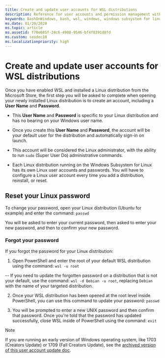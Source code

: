 ```yaml
---
title: Create and update user accounts for WSL distributions
description: Reference for user accounts and permission management with the Windows Subsystem for Linux.
keywords: BashOnWindows, bash, wsl, windows, windows subsystem for linux, windowssubsystem, ubuntu, user accounts
ms.date: 01/20/2020
ms.topic: article
ms.assetid: f70e685f-24c6-4908-9546-bf4f0291d8fd
ms.custom: seodec18
ms.localizationpriority: high
---
```


# Create and update user accounts for WSL distributions

Once you have enabled WSL and installed a Linux distribution from the Microsoft Store, the first step you will be asked to complete when opening your newly installed Linux distribution is to create an account, including a **User Name** and **Password**.

- This **User Name** and **Password** is specific to your Linux distribution and has no bearing on your Windows user name.

- Once you create this **User Name** and **Password**, the account will be your default user for the distribution and automatically sign-in on launch.

- This account will be considered the Linux administrator, with the ability to run `sudo` (Super User Do) administrative commands.

- Each Linux distribution running on the Windows Subsystem for Linux has its own Linux user accounts and passwords.  You will have to configure a Linux user account every time you add a distribution, reinstall, or reset.

## Reset your Linux password

To change your password, open your Linux distribution (Ubuntu for example) and enter the command: `passwd`

You will be asked to enter your current password, then asked to enter your new password, and then to confirm your new password.

### Forgot your password

If you forgot the password for your Linux distribution:

1. Open PowerShell and enter the root of your default WSL distribution using the command: `wsl -u root`

-- If you need to update the forgotten password on a distribution that is not your default, use the command: `wsl -d Debian -u root`, replacing `Debian` with the name of your targeted distribution.

2. Once your WSL distribution has been opened at the root level inside PowerShell, you can use this command to update your password: `passwd`

3. You will be prompted to enter a new UNIX password and then confirm that password. Once you're told that the password has updated successfully, close WSL inside of PowerShell using the command: `exit`

> [!NOTE]
> If you are running an early version of Windows operating system, like 1703 (Creators Update) or 1709 (Fall Creators Update), see the [archived version of this user account update doc](./user-support-archived.md).

